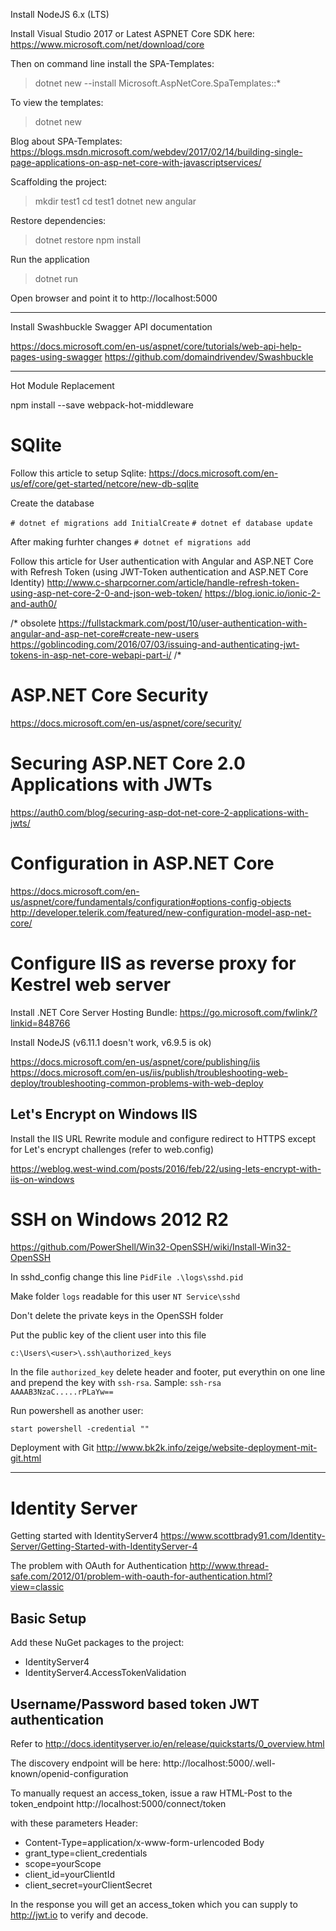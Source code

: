 

Install NodeJS 6.x (LTS)

Install Visual Studio 2017 
or
Latest ASPNET Core SDK here: https://www.microsoft.com/net/download/core

Then on command line install the SPA-Templates:


> dotnet new --install Microsoft.AspNetCore.SpaTemplates::*

To view the templates:

> dotnet new

Blog about SPA-Templates:
https://blogs.msdn.microsoft.com/webdev/2017/02/14/building-single-page-applications-on-asp-net-core-with-javascriptservices/

Scaffolding the project:

> mkdir test1
> cd test1
> dotnet new angular

Restore dependencies:
> dotnet restore
> npm install

Run the application

> dotnet run

Open browser and point it to http://localhost:5000


-----------------------------------
Install Swashbuckle Swagger API documentation

https://docs.microsoft.com/en-us/aspnet/core/tutorials/web-api-help-pages-using-swagger
https://github.com/domaindrivendev/Swashbuckle



-----------------------------------
Hot Module Replacement


npm install --save webpack-hot-middleware

# SQlite

Follow this article to setup Sqlite:
https://docs.microsoft.com/en-us/ef/core/get-started/netcore/new-db-sqlite

Create the database

`# dotnet ef migrations add InitialCreate`
`# dotnet ef database update`

After making furhter changes
`# dotnet ef migrations add`

Follow this article for User authentication with Angular and ASP.NET Core with Refresh Token
(using JWT-Token authentication and ASP.NET Core Identity)
http://www.c-sharpcorner.com/article/handle-refresh-token-using-asp-net-core-2-0-and-json-web-token/
https://blog.ionic.io/ionic-2-and-auth0/

/* obsolete
https://fullstackmark.com/post/10/user-authentication-with-angular-and-asp-net-core#create-new-users
https://goblincoding.com/2016/07/03/issuing-and-authenticating-jwt-tokens-in-asp-net-core-webapi-part-i/
/*

# ASP.NET Core Security
https://docs.microsoft.com/en-us/aspnet/core/security/

# Securing ASP.NET Core 2.0 Applications with JWTs
https://auth0.com/blog/securing-asp-dot-net-core-2-applications-with-jwts/

# Configuration in ASP.NET Core

https://docs.microsoft.com/en-us/aspnet/core/fundamentals/configuration#options-config-objects
http://developer.telerik.com/featured/new-configuration-model-asp-net-core/



# Configure IIS as reverse proxy for Kestrel web server

Install .NET Core Server Hosting Bundle: https://go.microsoft.com/fwlink/?linkid=848766

Install NodeJS (v6.11.1 doesn't work, v6.9.5 is ok)

https://docs.microsoft.com/en-us/aspnet/core/publishing/iis
https://docs.microsoft.com/en-us/iis/publish/troubleshooting-web-deploy/troubleshooting-common-problems-with-web-deploy

## Let's Encrypt on Windows IIS

Install the IIS URL Rewrite module and configure redirect to HTTPS except for Let's encrypt challenges (refer to web.config)

https://weblog.west-wind.com/posts/2016/feb/22/using-lets-encrypt-with-iis-on-windows



# SSH on Windows 2012 R2

https://github.com/PowerShell/Win32-OpenSSH/wiki/Install-Win32-OpenSSH

In sshd_config change this line
`PidFile .\logs\sshd.pid`

Make folder `logs` readable for this user `NT Service\sshd`

Don't delete the private keys in the OpenSSH folder

Put the public key of the client user into this file

`c:\Users\<user>\.ssh\authorized_keys`

In the file `authorized_key` delete header and footer, put everythin on one line and prepend the key with `ssh-rsa`.
Sample: `ssh-rsa AAAAB3NzaC.....rPLaYw==`

Run powershell as another user:

`start powershell -credential ""`


Deployment with Git
http://www.bk2k.info/zeige/website-deployment-mit-git.html






-----------------------------------
# Identity Server

Getting started with IdentityServer4
https://www.scottbrady91.com/Identity-Server/Getting-Started-with-IdentityServer-4

The problem with OAuth for Authentication
http://www.thread-safe.com/2012/01/problem-with-oauth-for-authentication.html?view=classic

## Basic Setup

Add these NuGet packages to the project:
- IdentityServer4
- IdentityServer4.AccessTokenValidation 

## Username/Password based token JWT authentication

Refer to http://docs.identityserver.io/en/release/quickstarts/0_overview.html

The discovery endpoint will be here:
http://localhost:5000/.well-known/openid-configuration

To manually request an access_token, issue a raw HTML-Post to the token_endpoint
http://localhost:5000/connect/token

with these parameters
Header: 
- Content-Type=application/x-www-form-urlencoded
Body
- grant_type=client_credentials
- scope=yourScope
- client_id=yourClientId
- client_secret=yourClientSecret

In the response you will get an access_token which you can supply to http://jwt.io to verify and decode.


